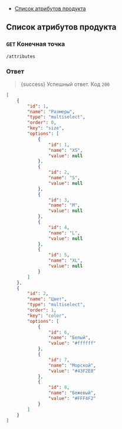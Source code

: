 - [Список атрибутов продукта](#get-product-attributes)

<a name="get-product-attributes"></a>

## Список атрибутов продукта

### `GET` **Конечная точка**

```text
/attributes
```

### Ответ

> {success} Успешный ответ. Код `200`

```json
[
    {
        "id": 1,
        "name": "Размеры",
        "type": "multiselect",
        "order": 0,
        "key": "size",
        "options": [
            {
                "id": 1,
                "name": "XS",
                "value": null
            },
            {
                "id": 2,
                "name": "S",
                "value": null
            },
            {
                "id": 3,
                "name": "M",
                "value": null
            },
            {
                "id": 4,
                "name": "L",
                "value": null
            },
            {
                "id": 5,
                "name": "XL",
                "value": null
            }
        ]
    },
    {
        "id": 2,
        "name": "Цвет",
        "type": "multiselect",
        "order": 1,
        "key": "color",
        "options": [
            {
                "id": 6,
                "name": "Белый",
                "value": "#ffffff"
            },
            {
                "id": 7,
                "name": "Морской",
                "value": "#43F2E8"
            },
            {
                "id": 8,
                "name": "Бежевый",
                "value": "#FFF4F2"
            }
        ]
    }
]
```
